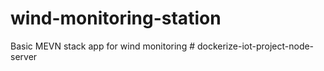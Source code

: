 # wind-monitoring-station
Basic MEVN stack app for wind monitoring
#   d o c k e r i z e - i o t - p r o j e c t - n o d e - s e r v e r  
 